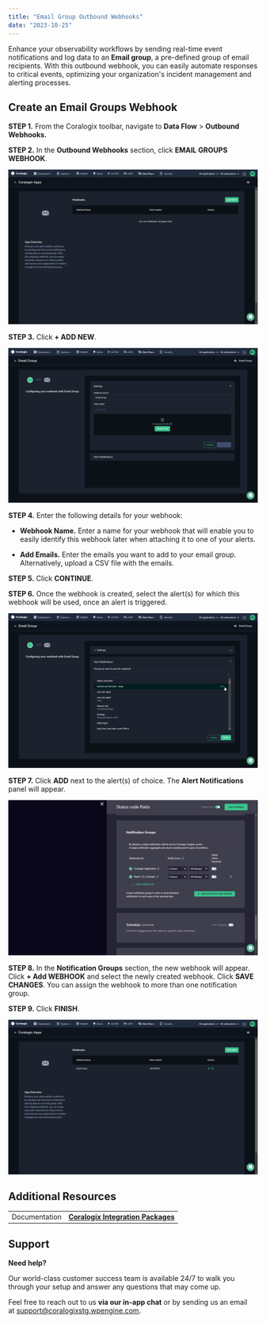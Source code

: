 ```yaml
---
title: "Email Group Outbound Webhooks"
date: "2023-10-25"
---
```


Enhance your observability workflows by sending real-time event notifications and log data to an **Email group**, a pre-defined group of email recipients. With this outbound webhook, you can easily automate responses to critical events, optimizing your organization's incident management and alerting processes.

## Create an Email Groups Webhook

**STEP 1.** From the Coralogix toolbar, navigate to **Data Flow** > **Outbound Webhooks.**

**STEP 2.** In the **Outbound Webhooks** section, click **EMAIL GROUPS WEBHOOK**.

![](images/Outgoing-Webhooks-Email-Groups-Overview.png)

**STEP 3.** Click **\+ ADD NEW**.

![](images/Outgoing-Webhooks-Email-Groups-Settings.png)

**STEP 4.** Enter the following details for your webhook:

- **Webhook Name.** Enter a name for your webhook that will enable you to easily identify this webhook later when attaching it to one of your alerts.

- **Add Emails.** Enter the emails you want to add to your email group. Alternatively, upload a CSV file with the emails.

**STEP 5.** Click **CONTINUE**.

**STEP 6.** Once the webhook is created, select the alert(s) for which this webhook will be used, once an alert is triggered.

![](images/Outgoing-Webhooks-Email-Groups-Add-Alert.png)

**STEP 7.** Click **ADD** next to the alert(s) of choice. The **Alert Notifications** panel will appear.

![](images/Outgoing-Webhooks-Slack-Alert-Notifications-Panel.png)

**STEP 8.** In the **Notification Groups** section, the new webhook will appear. Click **\+ Add WEBHOOK** and select the newly created webhook. Click **SAVE CHANGES**. You can assign the webhook to more than one notification group.

**STEP 9.** Click **FINISH**.

![](images/Outgoing-Webhooks-Email-Groups-Complete.png)

## Additional Resources

<table><tbody><tr><td>Documentation</td><td><a href="https://coralogixstg.wpengine.com/docs/integration-packages/"><strong>Coralogix Integration Packages</strong></a></td></tr></tbody></table>

## Support

**Need help?**

Our world-class customer success team is available 24/7 to walk you through your setup and answer any questions that may come up.

Feel free to reach out to us **via our in-app chat** or by sending us an email at [support@coralogixstg.wpengine.com](mailto:support@coralogixstg.wpengine.com).
